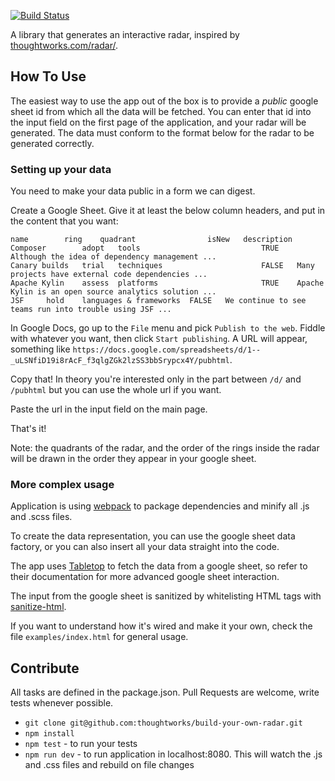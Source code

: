 [![Build Status](https://snap-ci.com/thoughtworks/build-your-own-radar/branch/master/build_image)](https://snap-ci.com/thoughtworks/build-your-own-radar/branch/master)

A library that generates an interactive radar, inspired by [thoughtworks.com/radar/](http://thoughtworks.com/radar/).

## How To Use

The easiest way to use the app out of the box is to provide a *public* google sheet id from which all the data will be fetched. You can enter that id into the input field on the first page of the application, and your radar will be generated. The data must conform to the format below for the radar to be generated correctly.

### Setting up your data

You need to make your data public in a form we can digest.

Create a Google Sheet. Give it at least the below column headers, and put in the content that you want:

    name 		ring	quadrant                isNew	description
	Composer		adopt	tools					        TRUE	Although the idea of dependency management ...
	Canary builds	trial	techniques				        FALSE	Many projects have external code dependencies ...
	Apache Kylin	assess	platforms				        TRUE	Apache Kylin is an open source analytics solution ...
	JSF		hold	languages & frameworks  FALSE	We continue to see teams run into trouble using JSF ...

In Google Docs, go up to the `File` menu and pick `Publish to the web`. Fiddle with whatever you want, then click `Start publishing`. A URL will appear, something like `https://docs.google.com/spreadsheets/d/1--_uLSNfiD19i8rAcF_f3qlgZGk2lzSS3bbSrypcx4Y/pubhtml`.

Copy that! In theory you're interested only in the part between `/d/` and `/pubhtml` but you can use the whole url if you want.

Paste the url in the input field on the main page.

That's it!

Note: the quadrants of the radar, and the order of the rings inside the radar will be drawn in the order they appear in your google sheet.

### More complex usage

Application is using [webpack](https://webpack.github.io/) to package dependencies and minify all .js and .scss files.

To create the data representation, you can use the google sheet data factory, or you can also insert all your data straight into the code.

The app uses [Tabletop](https://github.com/jsoma/tabletop) to fetch the data from a google sheet, so refer to their documentation for more advanced google sheet interaction.

The input from the google sheet is sanitized by whitelisting HTML tags with [sanitize-html](https://github.com/punkave/sanitize-html).

If you want to understand how it's wired and make it your own, check the file `examples/index.html` for general usage.

## Contribute

All tasks are defined in the package.json.
Pull Requests are welcome, write tests whenever possible.

- `git clone git@github.com:thoughtworks/build-your-own-radar.git`
- `npm install`
- `npm test` - to run your tests
- `npm run dev` - to run application in localhost:8080. This will watch the .js and .css files and rebuild on file changes

